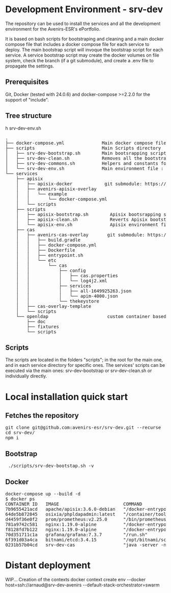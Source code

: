 # Development Environment - srv-dev
The repository can be used to install the services and all the development environment for the Avenirs-ESR's ePortfolio.

It is based on bash scripts for bootstraping and cleaning and a main docker compose file that includes a docker compose file for each service to deploy.
The main bootstrap script will invoque the bootstrap script for each service. A service bootstrap script may create the docker volumes on file system, 
check the branch (if a git submodule), and create a .env file to propagate the settings.

## Prerequisites
Git, Docker (tested with 24.0.6) and docker-compose >=2.2.0 for the support of "include".

## Tree structure

h
srv-dev-env.sh
<pre>
. 
├── docker-compose.yml              Main docker compose file
├── scripts                         Main Scripts directory
│   ├── srv-dev-bootstrap.sh        Main bootsrapping script
│   ├── srv-dev-clean.sh            Removes all the bootstrap modifications
│   ├── srv-dev-commons.sh          Helpers and constants for the bash scripts
│   └── srv-dev-env.sh              Main environment file : can override the services environment files.
└── services
    ├── apisix
    │   ├── apisix-docker            git submodule: https://github.com/apache/apisix-docker.git
    │   ├── avenirs-apisix-overlay
    │   │   └── example
    │   │       └── docker-compose.yml
    │   └── scripts                
    ├── scripts                       
    │   ├── apisix-bootstrap.sh        Apisix bootsrapping script
    │   ├── apisix-clean.sh            Reverts Apisix bootstrapping
    │   └── apisix-env.sh              Apisix environment file
    ├── cas
    │   ├── avenirs-cas-overlay       git submodule: https://github.com/apereo/cas-overlay-template.git 
    │   │   ├── build.gradle
    │   │   ├── docker-compose.yml
    │   │   ├── Dockerfile
    │   │   ├── entrypoint.sh
    │   │   └── etc
    │   │       └── cas
    │   │           ├── config
    │   │           │   ├── cas.properties
    │   │           │   └── log4j2.xml
    │   │           ├── services
    │   │           │   ├── all-1649925263.json
    │   │           │   └── apim-4000.json
    │   │           └── thekeystore
    │   ├── cas-overlay-template
    │   └── scripts
    └── openldap                      custom container based on osixia's images
        ├── doc
        ├── fixtures
        └── scripts
</pre>

## Scripts
The scripts are located in the folders "scripts"; in the root for the main one, and in each service directory for specific ones.
The services' scripts can be executed via the main ones: srv-dev-bootstrap or srv-dev-clean.sh or individually directly.


# Local installation quick start

## Fetches the repository
<pre>
git clone git@github.com:avenirs-esr/srv-dev.git --recurse
cd srv-dev/
npm i
</pre>

## Bootstrap
<pre>
 ./scripts/srv-dev-bootstap.sh -v
</pre>

## Docker
<pre>
docker-compose up --build -d
$ docker ps
CONTAINER ID   IMAGE                        COMMAND                  CREATED       STATUS       PORTS                                                                                                                                                                                            NAMES
7b9655421acd   apache/apisix:3.6.0-debian   "/docker-entrypoint.…"   2 hours ago   Up 2 hours   0.0.0.0:9080->9080/tcp, :::9080->9080/tcp, 0.0.0.0:9091-9092->9091-9092/tcp, :::9091-9092->9091-9092/tcp, 0.0.0.0:9180->9180/tcp, :::9180->9180/tcp, 0.0.0.0:9443->9443/tcp, :::9443->9443/tcp   apisix
64de5b872845   osixia/phpldapadmin:latest   "/container/tool/run"    2 hours ago   Up 2 hours   443/tcp, 0.0.0.0:8080->80/tcp, :::8080->80/tcp                                                                                                                                                   ldapadmin
d4459f36e0f2   prom/prometheus:v2.25.0      "/bin/prometheus --c…"   2 hours ago   Up 2 hours   0.0.0.0:9090->9090/tcp, :::9090->9090/tcp                                                                                                                                                        apisix_prometheus
781a9742c581   nginx:1.19.0-alpine          "/docker-entrypoint.…"   2 hours ago   Up 2 hours   0.0.0.0:9082->80/tcp, :::9082->80/tcp                                                                                                                                                            apisix_nginx2
f8128fd7b122   nginx:1.19.0-alpine          "/docker-entrypoint.…"   2 hours ago   Up 2 hours   0.0.0.0:9081->80/tcp, :::9081->80/tcp                                                                                                                                                            apisix_nginx1
70d351711c1a   grafana/grafana:7.3.7        "/run.sh"                2 hours ago   Up 2 hours   0.0.0.0:3000->3000/tcp, :::3000->3000/tcp                                                                                                                                                        apisix_grafana
6f391d03a4ca   bitnami/etcd:3.4.15          "/opt/bitnami/script…"   2 hours ago   Up 2 hours   0.0.0.0:2379->2379/tcp, :::2379->2379/tcp, 2380/tcp                                                                                                                                              apisix_etcd
0231b57b04cd   srv-dev-cas                  "java -server -nover…"   2 hours ago   Up 2 hours   0.0.0.0:8443->8443/tcp, :::8443->8443/tcp, 0.0.0.0:8081->8080/tcp, :::8081->8080/tcp 
</pre>

# Distant deployment

WIP...
Creation of the contexts
  docker context create env --docker host=ssh://arnaud@srv-dev-avenirs --default-stack-orchestrator=swarm